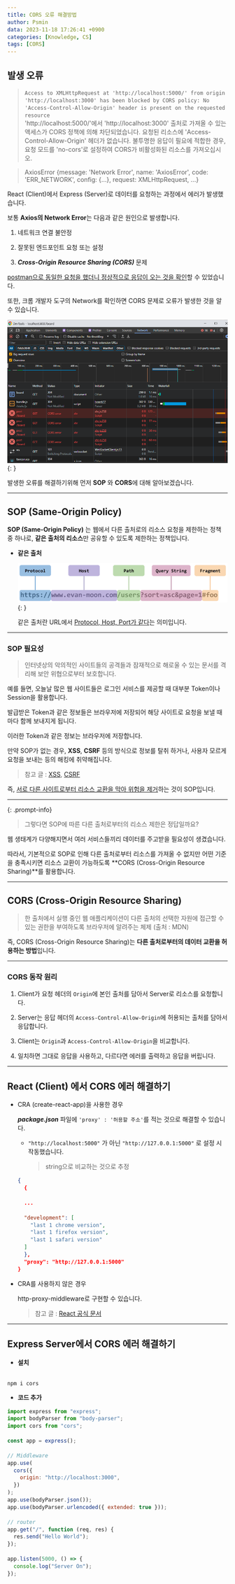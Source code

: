 ```yaml
---
title: CORS 오류 해결방법
author: Psmin
data: 2023-11-18 17:26:41 +0900
categories: [Knowledge, CS]
tags: [CORS]
---
```


## 발생 오류

> `Access to XMLHttpRequest at 'http://localhost:5000/' from origin 'http://localhost:3000' has been blocked by CORS policy: No 'Access-Control-Allow-Origin' header is present on the requested resource`  
> 'http://localhost:5000/'에서 'http://localhost:3000' 출처로 가져올 수 있는 액세스가 CORS 정책에 의해 차단되었습니다. 요청된 리소스에 'Access-Control-Allow-Origin' 헤더가 없습니다. 불투명한 응답이 필요에 적합한 경우, 요청 모드를 'no-cors'로 설정하여 CORS가 비활성화된 리소스를 가져오십시오.

> AxiosError {message: 'Network Error', name: 'AxiosError', code: 'ERR_NETWORK', config: {…}, request: XMLHttpRequest, …}

React (Client)에서 Express (Server)로 데이터를 요청하는 과정에서 에러가 발생했습니다.

보통 **Axios의 Network Error**는 다음과 같은 원인으로 발생합니다.

1. 네트워크 연결 불안정

2. 잘못된 엔드포인트 요청 또는 설정

3. **_Cross-Origin Resource Sharing (CORS)_** 문제

<u>postman으로 동일한 요청을 했더니 정상적으로 응답이 오는 것을 확인</u>할 수 있었습니다.

또한, 크롬 개발자 도구의 Network를 확인하면 CORS 문제로 오류가 발생한 것을 알 수 있습니다.

![react-cors](/assets/img/react-cors.png){: }

발생한 오류를 해결하기위해 먼저 **SOP** 와 **CORS**에 대해 알아보겠습니다.

---

## SOP (Same-Origin Policy)

**SOP (Same-Origin Policy)** 는 웹에서 다른 출처로의 리소스 요청을 제한하는 정책 중 하나로, **같은 출처의 리소스**만 공유할 수 있도록 제한하는 정책입니다.

- **같은 출처**

  ![same-origin](/assets/img/same-origin.png){: }

  같은 출처란 URL에서 <u>Protocol, Host, Port가 같다</u>는 의미입니다.

---

### SOP 필요성

> 인터넷상의 악의적인 사이트들의 공격들과 잠재적으로 해로울 수 있는 문서를 격리해 보안 위협으로부터 보호합니다.

예를 들면, 오늘날 많은 웹 사이트들은 로그인 서비스를 제공할 때 대부분 Token이나 Session을 활용합니다.

발급받은 Token과 같은 정보들은 브라우저에 저장되어 해당 사이트로 요청을 보낼 때마다 함께 보내지게 됩니다.

이러한 Token과 같은 정보는 브라우저에 저장합니다.

만약 SOP가 없는 경우, **XSS**, **CSRF** 등의 방식으로 정보를 탈취 하거나, 사용자 모르게 요청을 보내는 등의 해킹에 취약해집니다.

> 참고 글 : [XSS](https://psmin1994.github.io/posts/xss/), [CSRF](https://psmin1994.github.io/posts/csrf/)

즉, <u>서로 다른 사이트로부터 리소스 교환을 막아 위험을 제거</u>하는 것이 SOP입니다.

---

{: .prompt-info}

> 그렇다면 SOP에 따른 다른 출처로부터의 리소스 제한은 정답일까요?

웹 생태계가 다양해지면서 여러 서비스들끼리 데이터를 주고받을 필요성이 생겼습니다.

따라서, 기본적으로 SOP로 인해 다른 출처로부터 리소스를 가져올 수 없지만 어떤 기준을 충족시키면 리소스 교환이 가능하도록 **CORS (Cross-Origin Resource Sharing)**를 활용합니다.

---

## CORS (Cross-Origin Resource Sharing)

> 한 출처에서 실행 중인 웹 애플리케이션이 다른 출처의 선택한 자원에 접근할 수 있는 권한을 부여하도록 브라우저에 알려주는 체제 (출처 : MDN)

즉, CORS (Cross-Origin Resource Sharing)는 **다른 출처로부터의 데이터 교환을 허용하는 방법**입니다.

---

### CORS 동작 원리

1. Client가 요청 헤더의 `Origin`에 본인 출처를 담아서 Server로 리소스를 요청합니다.

2. Server는 응답 헤더의 `Access-Control-Allow-Origin`에 허용되는 출처를 담아서 응답합니다.

3. Client는 `Origin`과 `Access-Control-Allow-Origin`을 비교합니다.

4. 일치하면 그대로 응답을 사용하고, 다르다면 에러를 출력하고 응답을 버립니다.

---

## React (Client) 에서 CORS 에러 해결하기

- CRA (create-react-app)을 사용한 경우

  **_package.json_** 파일에 `'proxy' : '허용할 주소'`를 적는 것으로 해결할 수 있습니다.

  - `"http://localhost:5000"` 가 아닌 `"http://127.0.0.1:5000"` 로 설정 시 작동했습니다.

    > string으로 비교하는 것으로 추정

  ```json
  {
    {

    ...

    "development": [
      "last 1 chrome version",
      "last 1 firefox version",
      "last 1 safari version"
    ]
    },
    "proxy": "http://127.0.0.1:5000"
  }
  ```

- CRA를 사용하지 않은 경우

  http-proxy-middleware로 구현할 수 있습니다.

  > 참고 글 : [React 공식 문서](https://create-react-app.dev/docs/proxying-api-requests-in-development/)

---

## Express Server에서 CORS 에러 해결하기

- **설치**

```

npm i cors

```

- **코드 추가**

```js
import express from "express";
import bodyParser from "body-parser";
import cors from "cors";

const app = express();

// Middleware
app.use(
  cors({
    origin: "http://localhost:3000",
  })
);
app.use(bodyParser.json());
app.use(bodyParser.urlencoded({ extended: true }));

// router
app.get("/", function (req, res) {
  res.send("Hello World");
});

app.listen(5000, () => {
  console.log("Server On");
});
```
